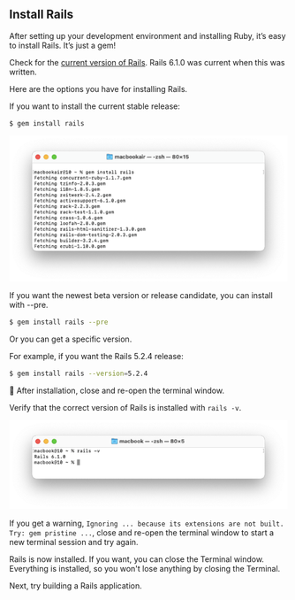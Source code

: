 ## Install Rails

After setting up your development environment and installing Ruby, it’s easy to install Rails. It’s just a gem!

Check for the [current version of Rails](https://rubygems.org/gems/rails). Rails 6.1.0 was current when this was written.

Here are the options you have for installing Rails.

If you want to install the current stable release:

```bash
$ gem install rails
```

![](/assets/images/install-rails-mac/install-rails.png)

If you want the newest beta version or release candidate, you can install with --pre.

```bash
$ gem install rails --pre
```

Or you can get a specific version.

For example, if you want the Rails 5.2.4 release:

```bash
$ gem install rails --version=5.2.4
```

🚩 After installation, close and re-open the terminal window.

Verify that the correct version of Rails is installed with `rails -v`.

![](/assets/images/install-rails-mac/verify-rails-installation.png)

If you get a warning, `Ignoring ... because its extensions are not built. Try: gem pristine ...`, close and re-open the terminal window to start a new terminal session and try again.

Rails is now installed. If you want, you can close the Terminal window. Everything is installed, so you won't lose anything by closing the Terminal.

Next, try building a Rails application.
